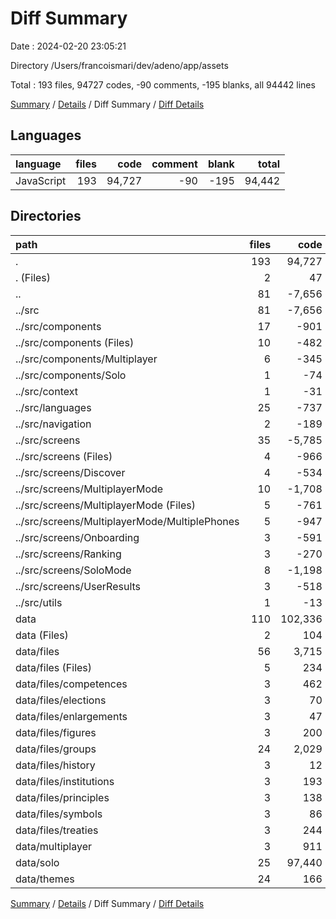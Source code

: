 # Diff Summary

Date : 2024-02-20 23:05:21

Directory /Users/francoismari/dev/adeno/app/assets

Total : 193 files,  94727 codes, -90 comments, -195 blanks, all 94442 lines

[Summary](results.md) / [Details](details.md) / Diff Summary / [Diff Details](diff-details.md)

## Languages
| language | files | code | comment | blank | total |
| :--- | ---: | ---: | ---: | ---: | ---: |
| JavaScript | 193 | 94,727 | -90 | -195 | 94,442 |

## Directories
| path | files | code | comment | blank | total |
| :--- | ---: | ---: | ---: | ---: | ---: |
| . | 193 | 94,727 | -90 | -195 | 94,442 |
| . (Files) | 2 | 47 | 0 | 2 | 49 |
| .. | 81 | -7,656 | -165 | -635 | -8,456 |
| ../src | 81 | -7,656 | -165 | -635 | -8,456 |
| ../src/components | 17 | -901 | -18 | -75 | -994 |
| ../src/components (Files) | 10 | -482 | -11 | -45 | -538 |
| ../src/components/Multiplayer | 6 | -345 | -5 | -28 | -378 |
| ../src/components/Solo | 1 | -74 | -2 | -2 | -78 |
| ../src/context | 1 | -31 | 0 | -6 | -37 |
| ../src/languages | 25 | -737 | -1 | -27 | -765 |
| ../src/navigation | 2 | -189 | 0 | -16 | -205 |
| ../src/screens | 35 | -5,785 | -143 | -507 | -6,435 |
| ../src/screens (Files) | 4 | -966 | -17 | -73 | -1,056 |
| ../src/screens/Discover | 4 | -534 | -2 | -45 | -581 |
| ../src/screens/MultiplayerMode | 10 | -1,708 | -70 | -180 | -1,958 |
| ../src/screens/MultiplayerMode (Files) | 5 | -761 | -14 | -82 | -857 |
| ../src/screens/MultiplayerMode/MultiplePhones | 5 | -947 | -56 | -98 | -1,101 |
| ../src/screens/Onboarding | 3 | -591 | -12 | -35 | -638 |
| ../src/screens/Ranking | 3 | -270 | -12 | -18 | -300 |
| ../src/screens/SoloMode | 8 | -1,198 | -23 | -120 | -1,341 |
| ../src/screens/UserResults | 3 | -518 | -7 | -36 | -561 |
| ../src/utils | 1 | -13 | -3 | -4 | -20 |
| data | 110 | 102,336 | 75 | 438 | 102,849 |
| data (Files) | 2 | 104 | 0 | 2 | 106 |
| data/files | 56 | 3,715 | 46 | 373 | 4,134 |
| data/files (Files) | 5 | 234 | 46 | 9 | 289 |
| data/files/competences | 3 | 462 | 0 | 81 | 543 |
| data/files/elections | 3 | 70 | 0 | 8 | 78 |
| data/files/enlargements | 3 | 47 | 0 | 18 | 65 |
| data/files/figures | 3 | 200 | 0 | 6 | 206 |
| data/files/groups | 24 | 2,029 | 0 | 28 | 2,057 |
| data/files/history | 3 | 12 | 0 | 6 | 18 |
| data/files/institutions | 3 | 193 | 0 | 6 | 199 |
| data/files/principles | 3 | 138 | 0 | 28 | 166 |
| data/files/symbols | 3 | 86 | 0 | 30 | 116 |
| data/files/treaties | 3 | 244 | 0 | 153 | 397 |
| data/multiplayer | 3 | 911 | 7 | 10 | 928 |
| data/solo | 25 | 97,440 | 1 | 25 | 97,466 |
| data/themes | 24 | 166 | 21 | 28 | 215 |

[Summary](results.md) / [Details](details.md) / Diff Summary / [Diff Details](diff-details.md)